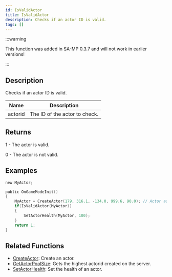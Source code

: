 ```yaml
---
id: IsValidActor
title: IsValidActor
description: Checks if an actor ID is valid.
tags: []
---
```


:::warning

This function was added in SA-MP 0.3.7 and will not work in earlier versions!

:::

## Description

Checks if an actor ID is valid.

| Name    | Description                   |
| ------- | ----------------------------- |
| actorid | The ID of the actor to check. |

## Returns

1 - The actor is valid.

0 - The actor is not valid.

## Examples

```c
new MyActor;

public OnGameModeInit()
{
    MyActor = CreateActor(179, 316.1, -134.0, 999.6, 90.0); // Actor as a salesperson in Ammunation.
    if(IsValidActor(MyActor))
    {
        SetActorHealth(MyActor, 100);
    }
    return 1;
}
```

## Related Functions

- [CreateActor](CreateActor.md): Create an actor.
- [GetActorPoolSize](GetActorPoolSize.md): Gets the highest actorid created on the server.
- [SetActorHealth](SetActorHealth.md): Set the health of an actor.
